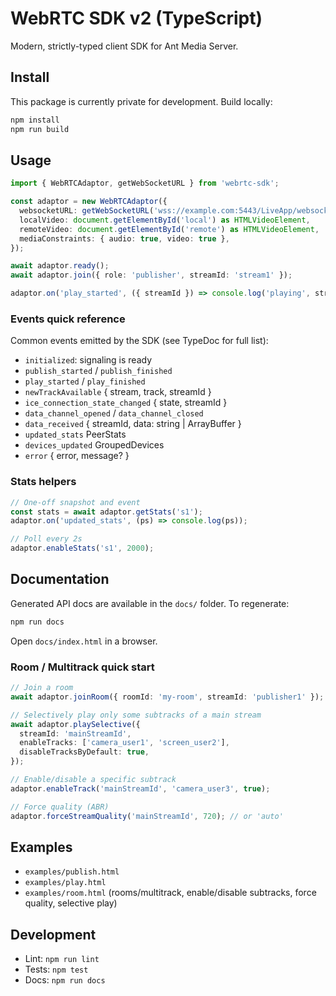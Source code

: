 # WebRTC SDK v2 (TypeScript)

Modern, strictly-typed client SDK for Ant Media Server.

## Install

This package is currently private for development. Build locally:

```bash
npm install
npm run build
```

## Usage

```ts
import { WebRTCAdaptor, getWebSocketURL } from 'webrtc-sdk';

const adaptor = new WebRTCAdaptor({
  websocketURL: getWebSocketURL('wss://example.com:5443/LiveApp/websocket'),
  localVideo: document.getElementById('local') as HTMLVideoElement,
  remoteVideo: document.getElementById('remote') as HTMLVideoElement,
  mediaConstraints: { audio: true, video: true },
});

await adaptor.ready();
await adaptor.join({ role: 'publisher', streamId: 'stream1' });

adaptor.on('play_started', ({ streamId }) => console.log('playing', streamId));
```

### Events quick reference

Common events emitted by the SDK (see TypeDoc for full list):

- `initialized`: signaling is ready
- `publish_started` / `publish_finished`
- `play_started` / `play_finished`
- `newTrackAvailable` { stream, track, streamId }
- `ice_connection_state_changed` { state, streamId }
- `data_channel_opened` / `data_channel_closed`
- `data_received` { streamId, data: string | ArrayBuffer }
- `updated_stats` PeerStats
- `devices_updated` GroupedDevices
- `error` { error, message? }

### Stats helpers

```ts
// One-off snapshot and event
const stats = await adaptor.getStats('s1');
adaptor.on('updated_stats', (ps) => console.log(ps));

// Poll every 2s
adaptor.enableStats('s1', 2000);
```

## Documentation

Generated API docs are available in the `docs/` folder. To regenerate:

```bash
npm run docs
```

Open `docs/index.html` in a browser.

### Room / Multitrack quick start

```ts
// Join a room
await adaptor.joinRoom({ roomId: 'my-room', streamId: 'publisher1' });

// Selectively play only some subtracks of a main stream
await adaptor.playSelective({
  streamId: 'mainStreamId',
  enableTracks: ['camera_user1', 'screen_user2'],
  disableTracksByDefault: true,
});

// Enable/disable a specific subtrack
adaptor.enableTrack('mainStreamId', 'camera_user3', true);

// Force quality (ABR)
adaptor.forceStreamQuality('mainStreamId', 720); // or 'auto'
```

## Examples

- `examples/publish.html`
- `examples/play.html`
- `examples/room.html` (rooms/multitrack, enable/disable subtracks, force quality, selective play)

## Development

- Lint: `npm run lint`
- Tests: `npm test`
- Docs: `npm run docs`

